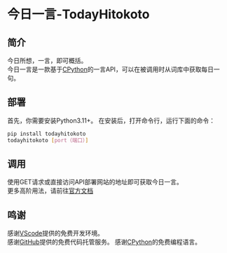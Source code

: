 # 今日一言-TodayHitokoto
## 简介
今日所想，一言，即可概括。  
今日一言是一款基于[CPython](https://www.python.org/)的一言API，可以在被调用时从词库中获取每日一句。

## 部署
首先，你需要安装Python3.11+。
在安装后，打开命令行，运行下面的命令：
```bash
pip install todayhitokoto
todayhitokoto [port（端口）]
```

## 调用
使用GET请求或直接访问API部署网站的地址即可获取今日一言。   
更多高阶用法，请前往[官方文档](https://todayhitokoto.github.io)

## 鸣谢
感谢[VScode](https://code.visualstudio.com/)提供的免费开发环境。  
感谢[GitHub](https://github.com)提供的免费代码托管服务。
感谢[CPython](https://python.org/)的免费编程语言。